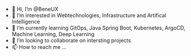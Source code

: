 - 👋 Hi, I’m @BeneUX
- 👀 I’m interested in Webtechnologies, Infrastructure and Artifical Intelligence
- 🌱 I’m currently learning GitOps, Java Spring Boot, Kubernetes, ArgoCD, Machine Learning, Deep Learning
- 💞️ I’m looking to collaborate on intersting projects
- 📫 How to reach me ...

<!---
BeneUX/BeneUX is a ✨ special ✨ repository because its `README.md` (this file) appears on your GitHub profile.
You can click the Preview link to take a look at your changes.
--->
